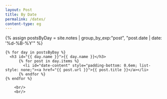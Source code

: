 ```yaml
---
layout: Post
title: By Date
permalink: /dates/
content-type: eg
---
```


<style>
.date-content a {
    text-decoration: none;
    color: #4183c4;
}

.date-content a:hover {
    text-decoration: underline;
    color: #4183c4;
}
</style>

<main>
    {% assign postsByDay = 
    site.notes | group_by_exp:"post", "post.date | date: '%d-%B-%Y'" %}
    
    {% for day in postsByDay %}
      <h3 id="{{ day.name }}">{{ day.name }}</h3>
          {% for post in day.items %}
            <li id="date-content" style="padding-bottom: 0.6em; list-style: none;"><a href="{{ post.url }}">{{ post.title }}</a></li>
          {% endfor %}
    {% endfor %}
    
        <br/>
        <br/>
</main>
